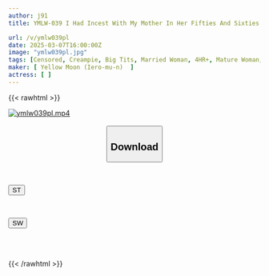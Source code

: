 ```yaml
---
author: j91
title: YMLW-039 I Had Incest With My Mother In Her Fifties And Sixties Who Loses Her Senses And Becomes Lewd When She Drinks Alcohol... 4 Hours

url: /v/ymlw039pl
date: 2025-03-07T16:00:00Z
image: "ymlw039pl.jpg"
tags: [Censored, Creampie, Big Tits, Married Woman, 4HR+, Mature Woman, Mother	]
maker: [ Yellow Moon (Iero-mu-n)  ]
actress: [ ]
---
```



{{< rawhtml >}}

<div class="video" data-videoid="PW42YPMydVc0py7">
    <a href="javascript:;">
        <img src="/v/ymlw039pl/ymlw039pl.jpg" width="WIDTH" height="HEIGHT" alt="ymlw039pl.mp4" loading="lazy">
    </a>
</div>

<script type="text/javascript" src="https://j91.asia/asset/on-demand-st.js"></script>

<br>
  <link rel="stylesheet" href="https://j91.asia/asset/bs5.css">
  
  <center>
  <button class="btn btn-primary" type="button" data-bs-toggle="collapse" data-bs-target=".multi-collapse" aria-expanded="false" aria-controls="multiCollapseExample1 multiCollapseExample2"><h2>Download</h2></button></center>
</p>
<div class="row">
  <div class="col">
    <div class="collapse multi-collapse" id="multiCollapseExample1">
      <div class="card card-body">
	      	      <br>
<div class="buttons">  
<p><a href="/v/ymlw039pl/st.html" target="_blank"><button class="btn-hover color-3"><i class="fa fa-download"></i> ST</button></a></p></div>
    </div>
  </div>
</div>
  <div class="col">
    <div class="collapse multi-collapse" id="multiCollapseExample2">
      <div class="card card-body">
	      <br>
<div class="buttons">
<p><a href="/v/ymlw039pl/sw.html" target="_blank"><button class="btn-hover color-2"><i class="fa fa-download"></i> SW</button></a></p></div>
<br><br>
      </div>
    </div>
  </div>
</div>

{{< /rawhtml >}}